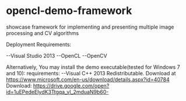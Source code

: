 # opencl-demo-framework
showcase framework for implementing and presenting
multiple image processing and CV algorithms

Deployment Requirements:

--Visual Studio 2013
--OpenCL
--OpenCV

Alternatively, You may install the demo executable(tested for Windows 7 and 10):
requirements:
--Visual C++ 2013 Redistributable. Download at https://www.microsoft.com/en-us/download/details.aspx?id=40784
Download:
https://drive.google.com/open?id=1uEPedeEIydK3Ttgqa_vl_2mduaN9b60-

